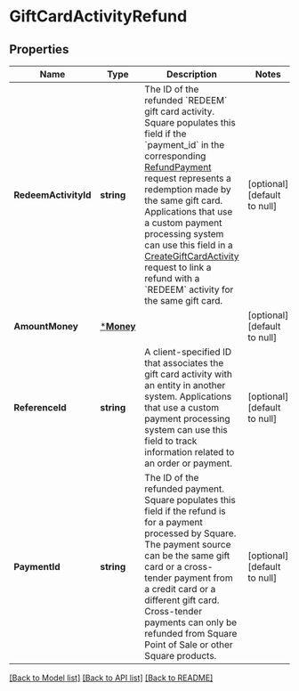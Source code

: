 # GiftCardActivityRefund

## Properties
Name | Type | Description | Notes
------------ | ------------- | ------------- | -------------
**RedeemActivityId** | **string** | The ID of the refunded &#x60;REDEEM&#x60; gift card activity. Square populates this field if the  &#x60;payment_id&#x60; in the corresponding [RefundPayment](api-endpoint:Refunds-RefundPayment) request  represents a redemption made by the same gift card.  Applications that use a custom payment processing system can use this field in a  [CreateGiftCardActivity](api-endpoint:GiftCardActivities-CreateGiftCardActivity)  request to link a refund with a &#x60;REDEEM&#x60; activity for the same gift card. | [optional] [default to null]
**AmountMoney** | [***Money**](Money.md) |  | [optional] [default to null]
**ReferenceId** | **string** | A client-specified ID that associates the gift card activity with an entity in another system.   Applications that use a custom payment processing system can use this field to track information related to an order or payment. | [optional] [default to null]
**PaymentId** | **string** | The ID of the refunded payment. Square populates this field if the refund is for a  payment processed by Square. The payment source can be the same gift card or a cross-tender payment from a  credit card or a different gift card. Cross-tender payments can only be refunded from Square Point of Sale  or other Square products. | [optional] [default to null]

[[Back to Model list]](../README.md#documentation-for-models) [[Back to API list]](../README.md#documentation-for-api-endpoints) [[Back to README]](../README.md)

